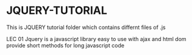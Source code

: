 # JQUERY-TUTORIAL
 This is JQUERY tutorial folder which contains differnt files of .js
 
 LEC 01
Jquery is a javascript library
easy to use with ajax and html dom
provide short methods for long javascript code

